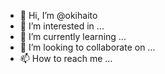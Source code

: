 - 👋 Hi, I’m @okihaito
- 👀 I’m interested in ...
- 🌱 I’m currently learning ...
- 💞️ I’m looking to collaborate on ...
- 📫 How to reach me ...

<!---
okihaito/okihaito is a ✨ special ✨ repository because its `README.md` (this file) appears on your GitHub profile.
You can click the Preview link to take a look at your changes.
--->
